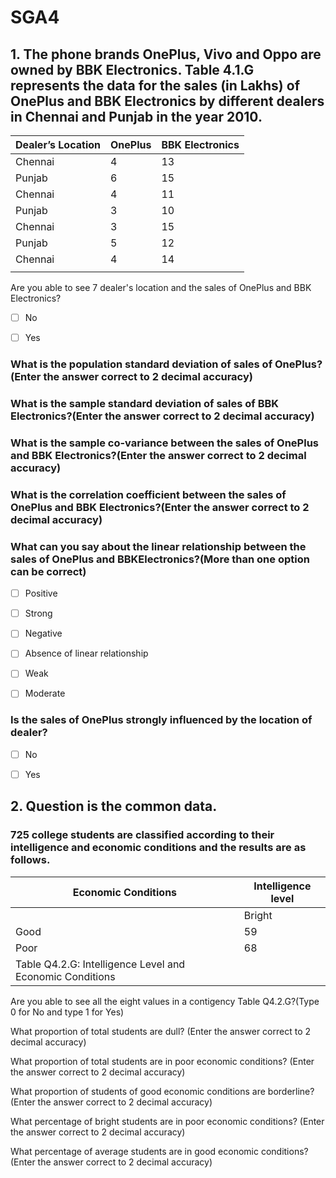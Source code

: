 # SGA4

## **1\. The phone brands OnePlus, Vivo and Oppo are owned by BBK Electronics. Table 4.1.G represents the data for the sales (in Lakhs) of OnePlus and BBK Electronics by different dealers in Chennai and Punjab in the year 2010.**

| **Dealer’s Location** | **OnePlus** | **BBK Electronics** |
|-------------------|---------|-----------------|
| Chennai           | 4       | 13              |
| Punjab            | 6       | 15              |
| Chennai           | 4       | 11              |
| Punjab            | 3       | 10              |
| Chennai           | 3       | 15              |
| Punjab            | 5       | 12              |
| Chennai           | 4       | 14              |
|                   |         |                 |
Are you able to see 7 dealer's location and the sales of OnePlus and BBK Electronics?

- [ ] No

- [ ] Yes

### What is the population standard deviation of sales of OnePlus?(Enter the answer correct to 2 decimal accuracy)

### What is the sample standard deviation of sales of BBK Electronics?(Enter the answer correct to 2 decimal accuracy)

### What is the sample co-variance between the sales of OnePlus and BBK Electronics?(Enter the answer correct to 2 decimal accuracy)

### What is the correlation coefficient between the sales of OnePlus and BBK Electronics?(Enter the answer correct to 2 decimal accuracy)

### What can you say about the linear relationship between the sales of OnePlus and BBKElectronics?(More than one option can be correct)

- [ ] Positive

- [ ] Strong

- [ ] Negative

- [ ] Absence of linear relationship

- [ ] Weak

- [ ] Moderate

### Is the sales of OnePlus strongly influenced by the location of dealer?

- [ ] No

- [ ] Yes

## **2\. Question is the common data.**

### 725 college students are classified according to their intelligence and economic conditions and the results are as follows.

| **Economic Conditions**                                      | **Intelligence level** |
|----------------------------------------------------------|--------------------|
|                                                          | Bright             | Average | Dull | Borderline |
| Good                                                     | 59                 | 85      | 84   | 149        |
| Poor                                                     | 68                 | 93      | 83   | 104        |
| Table Q4.2.G: Intelligence Level and Economic Conditions |                    |         |      |            |
Are you able to see all the eight values in a contigency Table Q4.2.G?(Type 0 for No and type 1 for Yes)

What proportion of total students are dull? (Enter the answer correct to 2 decimal accuracy)

What proportion of total students are in poor economic conditions? (Enter the answer correct to 2 decimal accuracy)

What proportion of students of good economic conditions are borderline? (Enter the answer correct to 2 decimal accuracy)

What percentage of bright students are in poor economic conditions? (Enter the answer correct to 2 decimal accuracy)

What percentage of average students are in good economic conditions? (Enter the answer correct to 2 decimal accuracy)